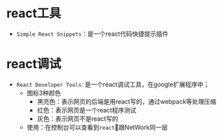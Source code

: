 # react工具
+ `Simple React Snippets`：是一个react代码快捷提示插件

# react调试
+ `React Developer Tools`: 是一个react调试工具，在google扩展程序中；
    - 图标3种颜色
      - 黑亮色：表示网页的后端是用react写的，通过webpack等处理压缩
      - 红色：表示网页是一个react程序测试
      - 灰色：表示网页不是react写的
    - 使用：在控制台可以查看到`react`跟NetWork同一层